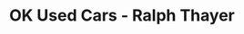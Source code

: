 ---
title: "OK Used Cars - Ralph Thayer"
url: /bowling-green/ok-used-cars-ralph-thayer/
shop: Autohaus
---